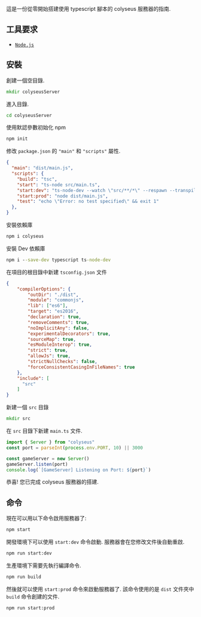 這是一份從零開始搭建使用 typescript 腳本的 colyseus 服務器的指南.

## 工具要求

- [`Node.js`](https://nodejs.org/)

## 安裝

創建一個空目錄.
```cmd
mkdir colyseusServer
```

進入目錄.
```cmd
cd colyseusServer
```

使用默認參數初始化 npm
```cmd
npm init
```
修改 `package.json` 的 `"main"` 和 `"scripts"` 屬性.
```json
{
  "main": "dist/main.js",
  "scripts": {
    "build": "tsc",
    "start": "ts-node src/main.ts",
    "start:dev": "ts-node-dev --watch \"src/**/*\" --respawn --transpile-only src/main.ts ",
    "start:prod": "node dist/main.js",
    "test": "echo \"Error: no test specified\" && exit 1"
  },
}
```

安裝依賴庫
```cmd
npm i colyseus
```

安裝 Dev 依賴庫
```cmd
npm i --save-dev typescript ts-node-dev
```

在項目的根目錄中新建 `tsconfig.json` 文件
```json
{
    "compilerOptions": {
        "outDir": "./dist",
        "module": "commonjs",
        "lib": ["es6"],
        "target": "es2016",
        "declaration": true,
        "removeComments": true,
        "noImplicitAny": false,
        "experimentalDecorators": true,
        "sourceMap": true,
        "esModuleInterop": true,
        "strict": true,
        "allowJs": true,
        "strictNullChecks": false,
        "forceConsistentCasingInFileNames": true
    },
    "include": [
      "src"
    ]
}
```

新建一個 `src` 目錄
```cmd
mkdir src
```

在 `src` 目錄下新建 `main.ts` 文件.
```ts
import { Server } from "colyseus"
const port = parseInt(process.env.PORT, 10) || 3000

const gameServer = new Server()
gameServer.listen(port)
console.log(`[GameServer] Listening on Port: ${port}`)
```

恭喜! 您已完成 colyseus 服務器的搭建.

## 命令

現在可以用以下命令啟用服務器了:
```cmd
npm start
```

開發環境下可以使用 `start:dev` 命令啟動. 服務器會在您修改文件後自動重啟.
```cmd
npm run start:dev
```

生產環境下需要先執行編譯命令.
```cmd
npm run build
```

然後就可以使用 `start:prod` 命令來啟動服務器了. 該命令使用的是 `dist` 文件夾中 `build` 命令創建的文件.
```cmd
npm run start:prod
```
